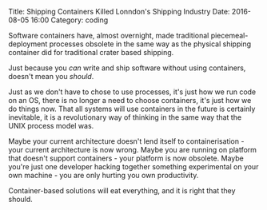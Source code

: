 Title: Shipping Containers Killed Lonndon's Shipping Industry
Date: 2016-08-05 16:00
Category: coding

Software containers have, almost overnight, made traditional piecemeal-deployment processes obsolete in the same way as the physical shipping container did for traditional crater based shipping.

Just because you *can* write and ship software without using containers, doesn't mean you *should*.

Just as we don't have to chose to use processes, it's just how we run code on an OS, there is no longer a need to choose containers, it's just how we do things now. That all systems will use containers in the future is certainly inevitable, it is a revolutionary way of thinking in the same way that the UNIX process model was.  

Maybe your current architecture doesn't lend itself to containerisation - your current architecture is now wrong.
Maybe you are running on platform that doesn't support containers - your platform is now obsolete.
Maybe you're just one developer hacking together something experimental on your own machine - you are only hurting you own productivity.

Container-based solutions will eat everything, and it is right that they should.
